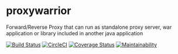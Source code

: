 # proxywarrior
Forward/Reverse Proxy that can run as standalone proxy server, war application or library included in another java application

[![Build Status](https://travis-ci.org/stasha/proxywarrior.svg?branch=master)](https://travis-ci.org/stasha/proxywarrior)
[![CircleCI](https://circleci.com/gh/stasha/proxywarrior.svg?style=svg)](https://circleci.com/gh/stasha/proxywarrior)
[![Coverage Status](https://coveralls.io/repos/github/stasha/proxywarrior/badge.svg?branch=master)](https://coveralls.io/github/stasha/proxywarrior?branch=master)
[![Maintainability](https://api.codeclimate.com/v1/badges/5be5f846f1f5fca2c466/maintainability)](https://codeclimate.com/github/stasha/proxywarrior/maintainability)

